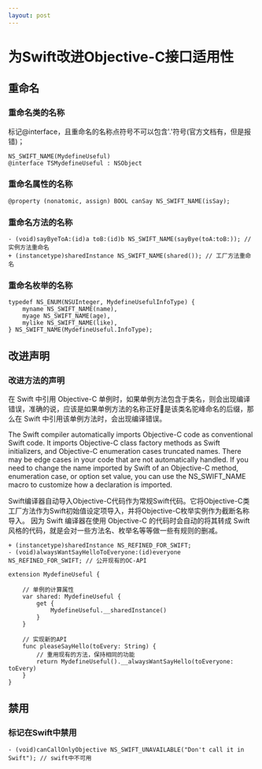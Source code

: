 ```yaml
---
layout: post
---
```


#  为Swift改进Objective-C接口适用性

## 重命名

### 重命名类的名称

标记@interface，且重命名的名称点符号不可以包含'.'符号(官方文档有，但是报错)；
```
NS_SWIFT_NAME(MydefineUseful)
@interface TSMydefineUseful : NSObject
```

### 重命名属性的名称

```
@property (nonatomic, assign) BOOL canSay NS_SWIFT_NAME(isSay);
```

### 重命名方法的名称


```
- (void)sayByeToA:(id)a toB:(id)b NS_SWIFT_NAME(sayBye(toA:toB:)); // 实例方法重命名
+ (instancetype)sharedInstance NS_SWIFT_NAME(shared()); // 工厂方法重命名

```

### 重命名枚举的名称

```
typedef NS_ENUM(NSUInteger, MydefineUsefulInfoType) {
    myname NS_SWIFT_NAME(name),
    myage NS_SWIFT_NAME(age),
    mylike NS_SWIFT_NAME(like),
} NS_SWIFT_NAME(MydefineUseful.InfoType);
```

## 改进声明

### 改进方法的声明

在 Swift 中引用 Objective-C 单例时，如果单例方法包含于类名，则会出现编译错误，准确的说，应该是如果单例方法的名称正好是该类名驼峰命名的后缀，那么在 Swift 中引用该单例方法时，会出现编译错误。

The Swift compiler automatically imports Objective-C code as conventional Swift code. It imports Objective-C class factory methods as Swift initializers, and Objective-C enumeration cases truncated names.
There may be edge cases in your code that are not automatically handled. If you need to change the name imported by Swift of an Objective-C method, enumeration case, or option set value, you can use the NS_SWIFT_NAME macro to customize how a declaration is imported.

Swift编译器自动导入Objective-C代码作为常规Swift代码。它将Objective-C类工厂方法作为Swift初始值设定项导入，并将Objective-C枚举实例作为截断名称导入。
因为 Swift 编译器在使用 Objective-C 的代码时会自动的将其转成 Swift 风格的代码，就是会对一些方法名、枚举名等等做一些有规则的删减。


```
+ (instancetype)sharedInstance NS_REFINED_FOR_SWIFT;
- (void)alwaysWantSayHelloToEveryone:(id)everyone NS_REFINED_FOR_SWIFT; // 公开现有的OC-API
```

```
extension MydefineUseful {
    
    // 单例的计算属性
    var shared: MydefineUseful {
        get {
            MydefineUseful.__sharedInstance()
        }
    }
    
    // 实现新的API
    func pleaseSayHello(toEvery: String) {
        // 重用现有的方法，保持相同的功能
        return MydefineUseful().__alwaysWantSayHello(toEveryone: toEvery)
    }
}
```

## 禁用

### 标记在Swift中禁用

```
- (void)canCallOnlyObjective NS_SWIFT_UNAVAILABLE("Don't call it in Swift"); // swift中不可用
```



